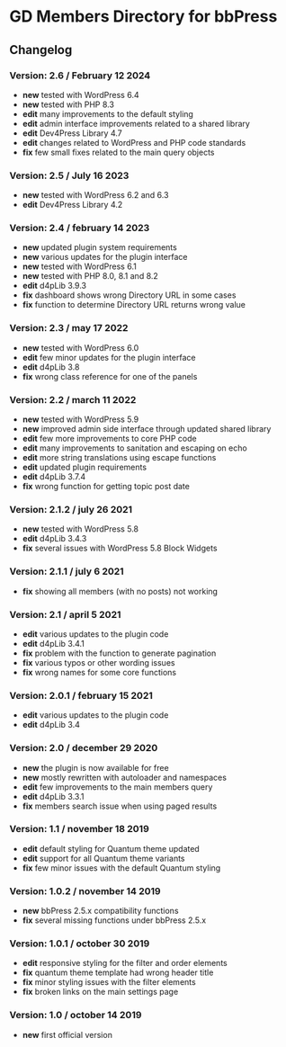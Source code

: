 # GD Members Directory for bbPress

## Changelog

### Version: 2.6 / February 12 2024

* **new** tested with WordPress 6.4
* **new** tested with PHP 8.3
* **edit** many improvements to the default styling
* **edit** admin interface improvements related to a shared library
* **edit** Dev4Press Library 4.7
* **edit** changes related to WordPress and PHP code standards
* **fix** few small fixes related to the main query objects

### Version: 2.5 / July 16 2023

* **new** tested with WordPress 6.2 and 6.3
* **edit** Dev4Press Library 4.2

### Version: 2.4 / february 14 2023

* **new** updated plugin system requirements
* **new** various updates for the plugin interface
* **new** tested with WordPress 6.1
* **new** tested with PHP 8.0, 8.1 and 8.2
* **edit** d4pLib 3.9.3
* **fix** dashboard shows wrong Directory URL in some cases
* **fix** function to determine Directory URL returns wrong value

### Version: 2.3 / may 17 2022

* **new** tested with WordPress 6.0
* **edit** few minor updates for the plugin interface
* **edit** d4pLib 3.8
* **fix** wrong class reference for one of the panels

### Version: 2.2 / march 11 2022

* **new** tested with WordPress 5.9
* **new** improved admin side interface through updated shared library
* **edit** few more improvements to core PHP code
* **edit** many improvements to sanitation and escaping on echo
* **edit** more string translations using escape functions
* **edit** updated plugin requirements
* **edit** d4pLib 3.7.4
* **fix** wrong function for getting topic post date

### Version: 2.1.2 / july 26 2021

* **new** tested with WordPress 5.8
* **edit** d4pLib 3.4.3
* **fix** several issues with WordPress 5.8 Block Widgets

### Version: 2.1.1 / july 6 2021

* **fix** showing all members (with no posts) not working

### Version: 2.1 / april 5 2021

* **edit** various updates to the plugin code
* **edit** d4pLib 3.4.1
* **fix** problem with the function to generate pagination
* **fix** various typos or other wording issues
* **fix** wrong names for some core functions

### Version: 2.0.1 / february 15 2021

* **edit** various updates to the plugin code
* **edit** d4pLib 3.4

### Version: 2.0 / december 29 2020

* **new** the plugin is now available for free
* **new** mostly rewritten with autoloader and namespaces
* **edit** few improvements to the main members query
* **edit** d4pLib 3.3.1
* **fix** members search issue when using paged results

### Version: 1.1 / november 18 2019

* **edit** default styling for Quantum theme updated
* **edit** support for all Quantum theme variants
* **fix** few minor issues with the default Quantum styling

### Version: 1.0.2 / november 14 2019

* **new** bbPress 2.5.x compatibility functions
* **fix** several missing functions under bbPress 2.5.x

### Version: 1.0.1 / october 30 2019

* **edit** responsive styling for the filter and order elements
* **fix** quantum theme template had wrong header title
* **fix** minor styling issues with the filter elements
* **fix** broken links on the main settings page

### Version: 1.0 / october 14 2019

* **new** first official version

